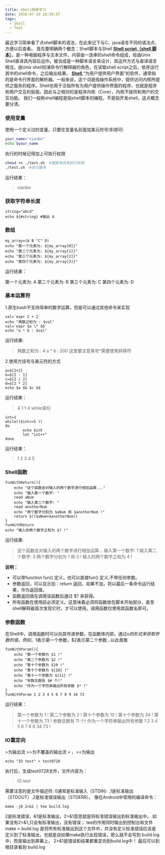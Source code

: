 ```yaml
---
title: Shell简单学习
date: 2016-07-29 18:58:57
tags:
  - Shell
  - Tool
---
```

最近学习简单看了点shell脚本的语法，在此来记下与C、java语言不同的语法点，方便以后查看。
首先要明确两个概念：Shell脚本与Shell
[**Shell script（shell 脚本）**][1]，是一种电脑程序与文本文件，内容由一连串的shell命令组成，经由Unix Shell直译其内容后运作。被当成是一种脚本语言来设计，其运作方式与直译语言相当，由Unix shell扮演命令行解释器的角色，在读取shell script之后，依序运行其中的shell命令，之后输出结果。
[**Shell**][2],“为用户提供用户界面”的软件，通常指的是命令行界面的解析器。一般来说，这个词是指操作系统中，提供访问内核所提供之服务的程序。Shell也用于泛指所有为用户提供操作界面的程序，也就是程序和用户交互的层面。因此与之相对的是程序内核（Core），内核不提供和用户的交互功能。
我们一般称shell编程是指shell脚本的编程，不是指开发shell，这点概念要分清。
### 使用变量
使用一个定义过的变量，只要在变量名前面加美元符号($)即可:
```Bash
your_name="xianbo"
echo $your_name
```
执行的时候记得加上可执行权限
``` Bash
chmod +x ./test.sh  #使脚本具有执行权限
./test.sh  #执行脚本
```
运行结果：
> xianbo
### 获取字符串长度
```
string="abcd"
echo ${#string} #输出 4
```
### 数组
```
my_array=(A B "C" D)
echo "第一个元素为: ${my_array[0]}"
echo "第二个元素为: ${my_array[1]}"
echo "第三个元素为: ${my_array[2]}"
echo "第四个元素为: ${my_array[3]}"
```
运行结果：
> 
第一个元素为: A
第二个元素为: B
第三个元素为: C
第四个元素为: D

### 基本运算符
1.原生bash不支持简单的数学运算，但是可以通过其他命令来实现
```
val=`expr 2 + 2`
echo "两数之和为 : $val"
val=`expr $a \* $b`
echo "a * b : $val"
```
运行结果:
> 两数之和为 : 4
a * b : 200
这里要注意乘号*需要使用转移符

2.使用方括号与美元符的方式
```
a=$[2+2]
b=$[2 - 1]
c=$[2 / 2]
d=$[2 * 2]
echo $a $b $c $d
```
运行结果：
> 4 1 1 4
while语句
```
int=1
while(($int<=5 ))
do
        echo $int
        let "int++"
done
```
运行结果：
> 1
2
3
4
5

### Shell函数
```
funWithReturn(){
    echo "这个函数会对输入的两个数字进行相加运算..."
    echo "输入第一个数字: "
    read aNum
    echo "输入第二个数字: "
    read anotherNum
    echo "两个数字分别为 $aNum 和 $anotherNum !"
    return $(($aNum+$anotherNum))
}
funWithReturn
echo "输入的两个数字之和为 $? !"
```
运行结果:
> 这个函数会对输入的两个数字进行相加运算...
输入第一个数字: 
1
输入第二个数字: 
3
两个数字分别为 1 和 3 !
输入的两个数字之和为 4 !

**说明：**

-  可以带function fun() 定义，也可以直接fun() 定义,不带任何参数。
-  参数返回，可以显示加：return 返回，如果不加，将以最后一条命令运行结果，作为返回值。
-  函数返回值在调用该函数后通过 $? 来获得。
- 所有函数在使用前必须定义。这意味着必须将函数放在脚本开始部分，直至shell解释器首次发现它时，才可以使用。调用函数仅使用其函数名即可。

### 参数函数
在Shell中，调用函数时可以向其传递参数。在函数体内部，通过$n的形式来获取参数的值，例如，$1表示第一个参数，$2表示第二个参数...以此类推
```
funWithParam(){
    echo "第一个参数为 $1 !"
    echo "第二个参数为 $2 !"
    echo "第十个参数为 $10 !"
    echo "第十个参数为 ${10} !"
    echo "第十一个参数为 ${11} !"
    echo "参数总数有 $# 个!"
    echo "作为一个字符串输出所有参数 $* !"
}
funWithParam 1 2 3 4 5 6 7 8 9 34 73
```
运行结果：
> 第一个参数为 1 !
第二个参数为 2 !
第十个参数为 10 !
第十个参数为 34 !
第十一个参数为 73 !
参数总数有 11 个!
作为一个字符串输出所有参数 1 2 3 4 5 6 7 8 9 34 73 !

### IO重定向
\>为输出流
\>>为不覆盖的输出流
< 、<<为输出
```
echo "IO test" > test0728
```
执行后，生成test0728文件，文件内容为：
> IO test

需要注意的是文件描述符:
0通常是标准输入（STDIN）,1是标准输出（STDOUT）,2是标准错误输出（STDERR）。
像在Android中常用的编译命令：
```
make -j8 2>&1 | tee build.log 
```
2是标准错误，&1是标准输出，2>&1意思就是将标准错误输出到标准输出中。
如果没有2>&1,只会有标准输出，没有错误；
tee的作用同时输出到控制台和文件
make > build.log  是将所有标准输出到这个文件中，并没有定义标准错误应该是定义到了标准输出，也就是说如果make执行出现错误，那么就不会写到 build.log中，而是输出到屏幕上，
2>&1是错误和结果都重定向到build.log中！
最后可以到根目录看到 build.log





  [1]: https://zh.wikipedia.org/wiki/Shell%E8%84%9A%E6%9C%AC
  [2]: https://zh.wikipedia.org/wiki/Shell%E8%84%9A%E6%9C%AC

